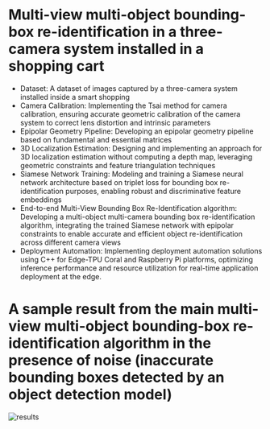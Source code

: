 # Multi-view multi-object bounding-box re-identification in a three-camera system installed in a shopping cart

* Dataset: A dataset of images captured by a three-camera system installed inside a smart shopping
* Camera Calibration: Implementing the Tsai method for camera calibration, ensuring accurate geometric calibration of the camera system to correct lens distortion and intrinsic parameters
* Epipolar Geometry Pipeline: Developing an epipolar geometry pipeline based on fundamental and essential matrices
* 3D Localization Estimation: Designing and implementing an approach for 3D localization estimation without computing a depth map, leveraging geometric constraints and feature triangulation techniques
* Siamese Network Training: Modeling and training a Siamese neural network architecture based on triplet loss for bounding box re-identification purposes, enabling robust and discriminative feature embeddings
* End-to-end Multi-View Bounding Box Re-Identification algorithm: Developing a multi-object multi-camera bounding box re-identification algorithm, integrating the trained Siamese network with epipolar constraints to enable accurate and efficient object re-identification across different camera views
* Deployment Automation: Implementing deployment automation solutions using C++ for Edge-TPU Coral and Raspberry Pi platforms, optimizing inference performance and resource utilization for real-time application deployment at the edge.

# A sample result from the main  multi-view multi-object bounding-box re-identification algorithm in the presence of noise (inaccurate bounding boxes detected by an object detection model)

![results](https://github.com/shahrokh1106/multiview-boundingbox-reidentification-smart-cart/assets/44213732/bbae13c3-cb97-45a1-afea-bcfb479d0ecd)
